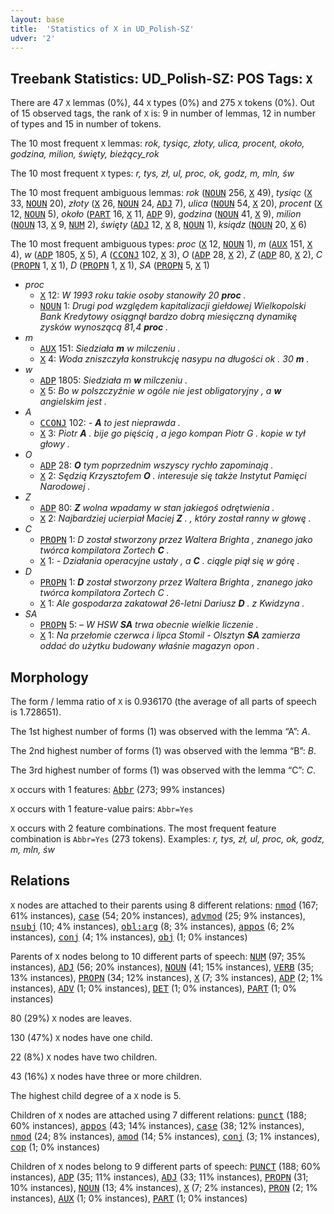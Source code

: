 ```yaml
---
layout: base
title:  'Statistics of X in UD_Polish-SZ'
udver: '2'
---
```


## Treebank Statistics: UD_Polish-SZ: POS Tags: `X`

There are 47 `X` lemmas (0%), 44 `X` types (0%) and 275 `X` tokens (0%).
Out of 15 observed tags, the rank of `X` is: 9 in number of lemmas, 12 in number of types and 15 in number of tokens.

The 10 most frequent `X` lemmas: <em>rok, tysiąc, złoty, ulica, procent, około, godzina, milion, święty, bieżący_rok</em>

The 10 most frequent `X` types:  <em>r, tys, zł, ul, proc, ok, godz, m, mln, św</em>

The 10 most frequent ambiguous lemmas: <em>rok</em> (<tt><a href="pl_sz-pos-NOUN.html">NOUN</a></tt> 256, <tt><a href="pl_sz-pos-X.html">X</a></tt> 49), <em>tysiąc</em> (<tt><a href="pl_sz-pos-X.html">X</a></tt> 33, <tt><a href="pl_sz-pos-NOUN.html">NOUN</a></tt> 20), <em>złoty</em> (<tt><a href="pl_sz-pos-X.html">X</a></tt> 26, <tt><a href="pl_sz-pos-NOUN.html">NOUN</a></tt> 24, <tt><a href="pl_sz-pos-ADJ.html">ADJ</a></tt> 7), <em>ulica</em> (<tt><a href="pl_sz-pos-NOUN.html">NOUN</a></tt> 54, <tt><a href="pl_sz-pos-X.html">X</a></tt> 20), <em>procent</em> (<tt><a href="pl_sz-pos-X.html">X</a></tt> 12, <tt><a href="pl_sz-pos-NOUN.html">NOUN</a></tt> 5), <em>około</em> (<tt><a href="pl_sz-pos-PART.html">PART</a></tt> 16, <tt><a href="pl_sz-pos-X.html">X</a></tt> 11, <tt><a href="pl_sz-pos-ADP.html">ADP</a></tt> 9), <em>godzina</em> (<tt><a href="pl_sz-pos-NOUN.html">NOUN</a></tt> 41, <tt><a href="pl_sz-pos-X.html">X</a></tt> 9), <em>milion</em> (<tt><a href="pl_sz-pos-NOUN.html">NOUN</a></tt> 13, <tt><a href="pl_sz-pos-X.html">X</a></tt> 9, <tt><a href="pl_sz-pos-NUM.html">NUM</a></tt> 2), <em>święty</em> (<tt><a href="pl_sz-pos-ADJ.html">ADJ</a></tt> 12, <tt><a href="pl_sz-pos-X.html">X</a></tt> 8, <tt><a href="pl_sz-pos-NOUN.html">NOUN</a></tt> 1), <em>ksiądz</em> (<tt><a href="pl_sz-pos-NOUN.html">NOUN</a></tt> 20, <tt><a href="pl_sz-pos-X.html">X</a></tt> 6)

The 10 most frequent ambiguous types:  <em>proc</em> (<tt><a href="pl_sz-pos-X.html">X</a></tt> 12, <tt><a href="pl_sz-pos-NOUN.html">NOUN</a></tt> 1), <em>m</em> (<tt><a href="pl_sz-pos-AUX.html">AUX</a></tt> 151, <tt><a href="pl_sz-pos-X.html">X</a></tt> 4), <em>w</em> (<tt><a href="pl_sz-pos-ADP.html">ADP</a></tt> 1805, <tt><a href="pl_sz-pos-X.html">X</a></tt> 5), <em>A</em> (<tt><a href="pl_sz-pos-CCONJ.html">CCONJ</a></tt> 102, <tt><a href="pl_sz-pos-X.html">X</a></tt> 3), <em>O</em> (<tt><a href="pl_sz-pos-ADP.html">ADP</a></tt> 28, <tt><a href="pl_sz-pos-X.html">X</a></tt> 2), <em>Z</em> (<tt><a href="pl_sz-pos-ADP.html">ADP</a></tt> 80, <tt><a href="pl_sz-pos-X.html">X</a></tt> 2), <em>C</em> (<tt><a href="pl_sz-pos-PROPN.html">PROPN</a></tt> 1, <tt><a href="pl_sz-pos-X.html">X</a></tt> 1), <em>D</em> (<tt><a href="pl_sz-pos-PROPN.html">PROPN</a></tt> 1, <tt><a href="pl_sz-pos-X.html">X</a></tt> 1), <em>SA</em> (<tt><a href="pl_sz-pos-PROPN.html">PROPN</a></tt> 5, <tt><a href="pl_sz-pos-X.html">X</a></tt> 1)


* <em>proc</em>
  * <tt><a href="pl_sz-pos-X.html">X</a></tt> 12: <em>W 1993 roku takie osoby stanowiły 20 <b>proc</b> .</em>
  * <tt><a href="pl_sz-pos-NOUN.html">NOUN</a></tt> 1: <em>Drugi pod względem kapitalizacji giełdowej Wielkopolski Bank Kredytowy osiągnął bardzo dobrą miesięczną dynamikę zysków wynoszącą 81,4 <b>proc</b> .</em>
* <em>m</em>
  * <tt><a href="pl_sz-pos-AUX.html">AUX</a></tt> 151: <em>Siedziała <b>m</b> w milczeniu .</em>
  * <tt><a href="pl_sz-pos-X.html">X</a></tt> 4: <em>Woda zniszczyła konstrukcję nasypu na długości ok . 30 <b>m</b> .</em>
* <em>w</em>
  * <tt><a href="pl_sz-pos-ADP.html">ADP</a></tt> 1805: <em>Siedziała m <b>w</b> milczeniu .</em>
  * <tt><a href="pl_sz-pos-X.html">X</a></tt> 5: <em>Bo w polszczyźnie w ogóle nie jest obligatoryjny , a <b>w</b> angielskim jest .</em>
* <em>A</em>
  * <tt><a href="pl_sz-pos-CCONJ.html">CCONJ</a></tt> 102: <em>- <b>A</b> to jest nieprawda .</em>
  * <tt><a href="pl_sz-pos-X.html">X</a></tt> 3: <em>Piotr <b>A</b> . bije go pięścią , a jego kompan Piotr G . kopie w tył głowy .</em>
* <em>O</em>
  * <tt><a href="pl_sz-pos-ADP.html">ADP</a></tt> 28: <em><b>O</b> tym poprzednim wszyscy rychło zapominają .</em>
  * <tt><a href="pl_sz-pos-X.html">X</a></tt> 2: <em>Sędzią Krzysztofem <b>O</b> . interesuje się także Instytut Pamięci Narodowej .</em>
* <em>Z</em>
  * <tt><a href="pl_sz-pos-ADP.html">ADP</a></tt> 80: <em><b>Z</b> wolna wpadamy w stan jakiegoś odrętwienia .</em>
  * <tt><a href="pl_sz-pos-X.html">X</a></tt> 2: <em>Najbardziej ucierpiał Maciej <b>Z</b> . , który został ranny w głowę .</em>
* <em>C</em>
  * <tt><a href="pl_sz-pos-PROPN.html">PROPN</a></tt> 1: <em>D został stworzony przez Waltera Brighta , znanego jako twórca kompilatora Zortech <b>C</b> .</em>
  * <tt><a href="pl_sz-pos-X.html">X</a></tt> 1: <em>- Działania operacyjne ustały , a <b>C</b> . ciągle piął się w górę .</em>
* <em>D</em>
  * <tt><a href="pl_sz-pos-PROPN.html">PROPN</a></tt> 1: <em><b>D</b> został stworzony przez Waltera Brighta , znanego jako twórca kompilatora Zortech C .</em>
  * <tt><a href="pl_sz-pos-X.html">X</a></tt> 1: <em>Ale gospodarza zakatował 26-letni Dariusz <b>D</b> . z Kwidzyna .</em>
* <em>SA</em>
  * <tt><a href="pl_sz-pos-PROPN.html">PROPN</a></tt> 5: <em>– W HSW <b>SA</b> trwa obecnie wielkie liczenie .</em>
  * <tt><a href="pl_sz-pos-X.html">X</a></tt> 1: <em>Na przełomie czerwca i lipca Stomil - Olsztyn <b>SA</b> zamierza oddać do użytku budowany właśnie magazyn opon .</em>

## Morphology

The form / lemma ratio of `X` is 0.936170 (the average of all parts of speech is 1.728651).

The 1st highest number of forms (1) was observed with the lemma “A”: <em>A</em>.

The 2nd highest number of forms (1) was observed with the lemma “B”: <em>B</em>.

The 3rd highest number of forms (1) was observed with the lemma “C”: <em>C</em>.

`X` occurs with 1 features: <tt><a href="pl_sz-feat-Abbr.html">Abbr</a></tt> (273; 99% instances)

`X` occurs with 1 feature-value pairs: `Abbr=Yes`

`X` occurs with 2 feature combinations.
The most frequent feature combination is `Abbr=Yes` (273 tokens).
Examples: <em>r, tys, zł, ul, proc, ok, godz, m, mln, św</em>


## Relations

`X` nodes are attached to their parents using 8 different relations: <tt><a href="pl_sz-dep-nmod.html">nmod</a></tt> (167; 61% instances), <tt><a href="pl_sz-dep-case.html">case</a></tt> (54; 20% instances), <tt><a href="pl_sz-dep-advmod.html">advmod</a></tt> (25; 9% instances), <tt><a href="pl_sz-dep-nsubj.html">nsubj</a></tt> (10; 4% instances), <tt><a href="pl_sz-dep-obl-arg.html">obl:arg</a></tt> (8; 3% instances), <tt><a href="pl_sz-dep-appos.html">appos</a></tt> (6; 2% instances), <tt><a href="pl_sz-dep-conj.html">conj</a></tt> (4; 1% instances), <tt><a href="pl_sz-dep-obj.html">obj</a></tt> (1; 0% instances)

Parents of `X` nodes belong to 10 different parts of speech: <tt><a href="pl_sz-pos-NUM.html">NUM</a></tt> (97; 35% instances), <tt><a href="pl_sz-pos-ADJ.html">ADJ</a></tt> (56; 20% instances), <tt><a href="pl_sz-pos-NOUN.html">NOUN</a></tt> (41; 15% instances), <tt><a href="pl_sz-pos-VERB.html">VERB</a></tt> (35; 13% instances), <tt><a href="pl_sz-pos-PROPN.html">PROPN</a></tt> (34; 12% instances), <tt><a href="pl_sz-pos-X.html">X</a></tt> (7; 3% instances), <tt><a href="pl_sz-pos-ADP.html">ADP</a></tt> (2; 1% instances), <tt><a href="pl_sz-pos-ADV.html">ADV</a></tt> (1; 0% instances), <tt><a href="pl_sz-pos-DET.html">DET</a></tt> (1; 0% instances), <tt><a href="pl_sz-pos-PART.html">PART</a></tt> (1; 0% instances)

80 (29%) `X` nodes are leaves.

130 (47%) `X` nodes have one child.

22 (8%) `X` nodes have two children.

43 (16%) `X` nodes have three or more children.

The highest child degree of a `X` node is 5.

Children of `X` nodes are attached using 7 different relations: <tt><a href="pl_sz-dep-punct.html">punct</a></tt> (188; 60% instances), <tt><a href="pl_sz-dep-appos.html">appos</a></tt> (43; 14% instances), <tt><a href="pl_sz-dep-case.html">case</a></tt> (38; 12% instances), <tt><a href="pl_sz-dep-nmod.html">nmod</a></tt> (24; 8% instances), <tt><a href="pl_sz-dep-amod.html">amod</a></tt> (14; 5% instances), <tt><a href="pl_sz-dep-conj.html">conj</a></tt> (3; 1% instances), <tt><a href="pl_sz-dep-cop.html">cop</a></tt> (1; 0% instances)

Children of `X` nodes belong to 9 different parts of speech: <tt><a href="pl_sz-pos-PUNCT.html">PUNCT</a></tt> (188; 60% instances), <tt><a href="pl_sz-pos-ADP.html">ADP</a></tt> (35; 11% instances), <tt><a href="pl_sz-pos-ADJ.html">ADJ</a></tt> (33; 11% instances), <tt><a href="pl_sz-pos-PROPN.html">PROPN</a></tt> (31; 10% instances), <tt><a href="pl_sz-pos-NOUN.html">NOUN</a></tt> (13; 4% instances), <tt><a href="pl_sz-pos-X.html">X</a></tt> (7; 2% instances), <tt><a href="pl_sz-pos-PRON.html">PRON</a></tt> (2; 1% instances), <tt><a href="pl_sz-pos-AUX.html">AUX</a></tt> (1; 0% instances), <tt><a href="pl_sz-pos-PART.html">PART</a></tt> (1; 0% instances)

